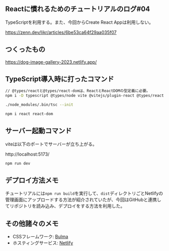 ## Reactに慣れるためのチュートリアルのログ#04
TypeScriptを利用する。また、今回からCreate React Appは利用しない。

https://zenn.dev/likr/articles/6be53ca64f29aa035f07

## つくったもの
https://dog-image-gallery-2023.netlify.app/


## TypeScript導入時に打ったコマンド
```zsh
// @types/reactと@types/react-domは、ReactとReactDOMの型定義に必要。
npm i -D typescript @types/node vite @vitejs/plugin-react @types/react @types/react-dom
```
```zsh
./node_modules/.bin/tsc --init
```
```zsh
npm i react react-dom
```

## サーバー起動コマンド
viteは以下のポートでサーバーが立ち上がる。

http://localhost:5173/
```zsh
npm run dev
```

## デプロイ方法メモ
チュートリアルには`npm run build`を実行して、`dist`ディレクトリごとNetlifyの管理画面にアップロードする方法が紹介されていたが、今回はGitHubと連携してリポジトリを読み込み、デプロイをする方法を利用した。

## その他諸々のメモ
- CSSフレームワーク: [Bulma](https://bulma.io/)
- ホスティングサービス: [Netlify](https://www.netlify.com/)